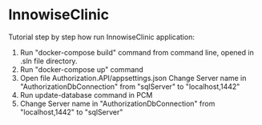 # InnowiseClinic

Tutorial step by step how run InnowiseClinic application:
1. Run "docker-compose build" command from command line, opened in .sln file directory.
2. Run "docker-compose up" command
3. Open file Authorization.API/appsettings.json
    Change Server name in "AuthorizationDbConnection" from "sqlServer" to "localhost,1442"
4. Run update-database command in PCM
5. Change Server name in "AuthorizationDbConnection" from "localhost,1442" to "sqlServer"